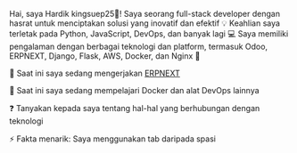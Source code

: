 Hai, saya Hardik kingsuep25👨‍! Saya seorang full-stack developer dengan hasrat untuk menciptakan solusi yang inovatif dan efektif 💡 Keahlian saya terletak pada Python, JavaScript, DevOps, dan banyak lagi 💻 Saya memiliki pengalaman dengan berbagai teknologi dan platform, termasuk Odoo, ERPNEXT, Django, Flask, AWS, Docker, dan Nginx 🚀

🔭 Saat ini saya sedang mengerjakan [ERPNEXT](https://erpnext.com/)

🌱 Saat ini saya sedang mempelajari Docker dan alat DevOps lainnya

❓ Tanyakan kepada saya tentang hal-hal yang berhubungan dengan teknologi

⚡ Fakta menarik: Saya menggunakan tab daripada spasi
<!---
kingsuep25/kingsuep25 is a ✨ special ✨ repository because its `README.md` (this file) appears on your GitHub profile.
You can click the Preview link to take a look at your changes.
--->
